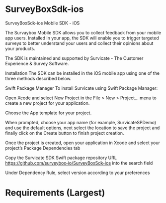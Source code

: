 # SurveyBoxSdk-ios
SurveyBoxSdk-ios
Mobile SDK - iOS

The Survaybox Mobile SDK allows you to collect feedback from your mobile app users. Installed in your app, the SDK will enable you to trigger targeted surveys to better understand your users and collect their opinions about your products.

The SDK is maintained and supported by Survicate - The Customer Experience & Survey Software.

Installation The SDK can be installed in the iOS mobile app using one of the three methods described below.

Swift Package Manager To install Survicate using Swift Package Manager:

Open Xcode and select New Project in the File > New > Project… menu to create a new project for your application.

Choose the App template for your project.

When prompted, choose your app name (for example, SurvicateSPDemo) and use the default options, next select the location to save the project and finally click on the Create button to finish project creation.

Once the project is created, open your application in Xcode and select your project’s Package Dependencies tab

Copy the Survicate SDK Swift package repository URL https://github.com/surveybox-io/SurveyBoxSdk-ios into the search field

Under Dependency Rule, select version according to your preferences

# Requirements (Largest)
